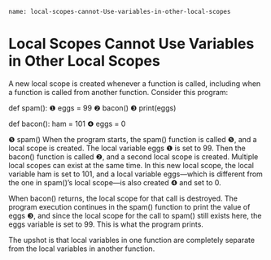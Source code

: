 ```ngMeta
name: local-scopes-cannot-Use-variables-in-other-local-scopes
```
# Local Scopes Cannot Use Variables in Other Local Scopes
A new local scope is created whenever a function is called, including when a function is called from another function. Consider this program:


  def spam():
❶    eggs = 99
❷    bacon()
❸    print(eggs)

  def bacon():
      ham = 101
❹    eggs = 0

❺ spam()
When the program starts, the spam() function is called ❺, and a local scope is created. The local variable eggs ❶ is set to 99. Then the bacon() function is called ❷, and a second local scope is created. Multiple local scopes can exist at the same time. In this new local scope, the local variable ham is set to 101, and a local variable eggs—which is different from the one in spam()’s local scope—is also created ❹ and set to 0.

When bacon() returns, the local scope for that call is destroyed. The program execution continues in the spam() function to print the value of eggs ❸, and since the local scope for the call to spam() still exists here, the eggs variable is set to 99. This is what the program prints.

The upshot is that local variables in one function are completely separate from the local variables in another function.
